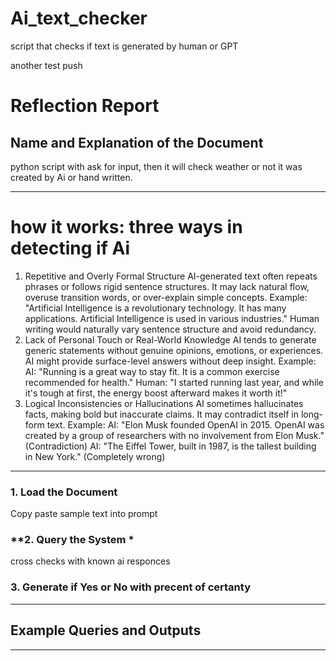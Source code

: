 # Ai_text_checker
script that checks if text is generated by human or GPT

another test push

# **Reflection Report**

## **Name and Explanation of the Document**
python script with ask for input, then it will check weather or not it was created by Ai or hand written.

---
# how it works: three ways in detecting if Ai
1. Repetitive and Overly Formal Structure
    AI-generated text often repeats phrases or follows rigid sentence structures.
    It may lack natural flow, overuse transition words, or over-explain simple concepts.
Example:
    "Artificial Intelligence is a revolutionary technology. It has many applications. Artificial Intelligence is used in various industries."
     Human writing would naturally vary sentence structure and avoid redundancy.
2. Lack of Personal Touch or Real-World Knowledge
    AI tends to generate generic statements without genuine opinions, emotions, or experiences.
    AI might provide surface-level answers without deep insight.
Example:
    AI: "Running is a great way to stay fit. It is a common exercise recommended for health."
    Human: "I started running last year, and while it's tough at first, the energy boost afterward makes it worth it!"
3. Logical Inconsistencies or Hallucinations
    AI sometimes hallucinates facts, making bold but inaccurate claims.
    It may contradict itself in long-form text.
Example:
    AI: "Elon Musk founded OpenAI in 2015. OpenAI was created by a group of researchers with no involvement from Elon Musk." (Contradiction)
    AI: "The Eiffel Tower, built in 1987, is the tallest building in New York." (Completely wrong)


---
### **1. Load the Document**
Copy paste sample text into prompt

### **2.  Query the System *
cross checks with known ai responces

### **3. Generate if Yes or No with precent of certanty**

---

## **Example Queries and Outputs**


---


